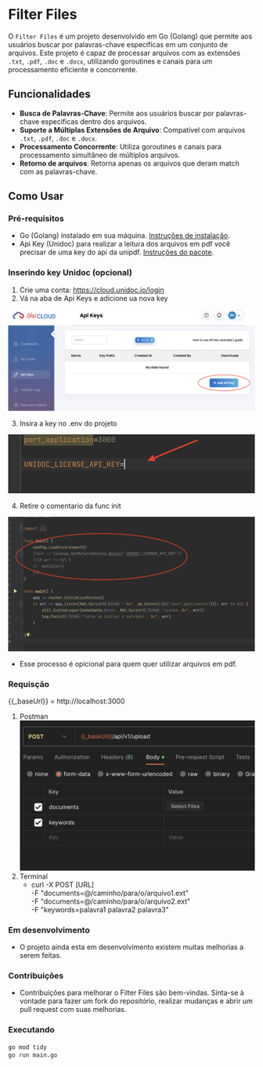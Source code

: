 # Filter Files

O `Filter Files` é um projeto desenvolvido em Go (Golang) que permite aos usuários buscar por palavras-chave específicas em um conjunto de arquivos. Este projeto é capaz de processar arquivos com as extensões `.txt`, `.pdf`, `.doc` e `.docx`, utilizando goroutines e canais para um processamento eficiente e concorrente.

## Funcionalidades

- **Busca de Palavras-Chave**: Permite aos usuários buscar por palavras-chave específicas dentro dos arquivos.
- **Suporte a Múltiplas Extensões de Arquivo**: Compatível com arquivos `.txt`, `.pdf`, `.doc` e `.docx`.
- **Processamento Concorrente**: Utiliza goroutines e canais para processamento simultâneo de múltiplos arquivos.
- **Retorno de arquivos**: Retorna apenas os arquivos que deram match com as palavras-chave.


## Como Usar

### Pré-requisitos

- Go (Golang) instalado em sua máquina. [Instruções de instalação](https://golang.org/doc/install).
- Api Key (Unidoc) para realizar a leitura dos arquivos em pdf você precisar de uma key do api da unipdf. [Instruções do pacote](https://github.com/unidoc/unipdf). 


### Inserindo key Unidoc (opcional)
1. Crie uma conta: https://cloud.unidoc.io/login
2. Vá na aba de Api Keys e adicione ua nova key

![Descrição da Imagem](./images/unicloud.png)

3. Insira a key no .env do projeto

![Descrição da Imagem](./images/env.png)

4. Retire o comentario da func init

![Descrição da Imagem](./images/main.png)


- Esse processo é opicional para quem quer utilizar arquivos em pdf.

  

### Requisção
{{_baseUrl}} = http://localhost:3000



1. Postman
   ![Descrição da Imagem](./images/request.png)
2. Terminal
    - curl -X POST [URL] \
   -F "documents=@/caminho/para/o/arquivo1.ext" \
   -F "documents=@/caminho/para/o/arquivo2.ext" \
   -F "keywords=palavra1 palavra2 palavra3"



### Em desenvolvimento
- O projeto ainda esta em desenvolvimento existem muitas melhorias a serem feitas.

### Contribuições
- Contribuições para melhorar o Filter Files são bem-vindas. Sinta-se à vontade para fazer um fork do repositório, realizar mudanças e abrir um pull request com suas melhorias.


### Executando


   ```bash
   go mod tidy
   go run main.go
   

